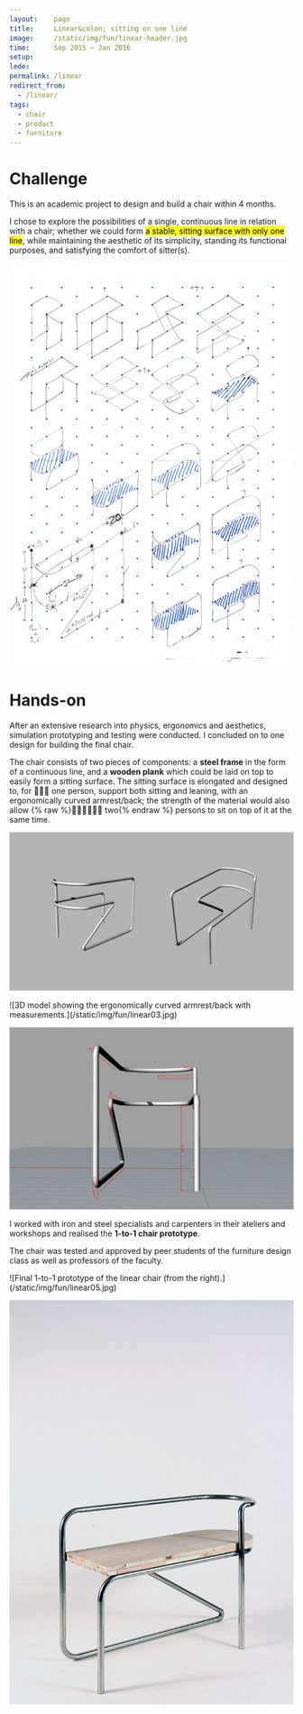 ```yaml
---
layout:    page
title:     Linear&colon; sitting on one line
image:     /static/img/fun/linear-header.jpg
time:      Sep 2015 ~ Jan 2016
setup:     
lede:      
permalink: /linear
redirect_from:
  - /linear/
tags:
  - chair
  - product
  - furniture
---
```


# Challenge
This is an academic project to design and build a chair within 4 months.

I chose to explore the possibilities of a single, continuous line in relation with a chair; whether we could form <mark>a stable, sitting surface with only one line</mark>, while maintaining the aesthetic of its simplicity, standing its functional purposes, and satisfying the comfort of sitter(s).

![Exploring the possibilities to form a sitting surface from one simple line on isometric paper.](/static/img/fun/linear01.jpg)

# Hands-on
After an extensive research into physics, ergonomics and aesthetics, simulation prototyping and testing were conducted. I concluded on to one design for building the final chair.

The chair consists of two pieces of components: a **steel frame** in the form of a continuous line, and a **wooden plank** which could be laid on top to easily form a sitting surface. The sitting surface is elongated and designed to, for 🙋🏽‍♀️ one person, support both sitting and leaning, with an ergonomically curved armrest/back; the strength of the material would also allow {% raw %}<span style="display: inline-block">🙋🏻‍♀️🙋🏼‍♂️ two</span>{% endraw %} persons to sit on top of it at the same time.

![3D model showing the ergonomically curved armrest/back with measurements.](/static/img/fun/linear02.png)

<div class="multi-img wide" markdown="1">
![3D model showing the ergonomically curved armrest/back with measurements.](/static/img/fun/linear03.jpg)

![3D model showing the chair from the front view.](/static/img/fun/linear04.jpg)
</div>

I worked with iron and steel specialists and carpenters in their ateliers and workshops and realised the **1-to-1 chair prototype**.

The chair was tested and approved by peer students of the furniture design class as well as professors of the faculty.

<div class="multi-img wide" markdown="1">
![Final 1-to-1 prototype of the linear chair (from the right).](/static/img/fun/linear05.jpg)


![Final 1-to-1 prototype of the linear chair (from the left).](/static/img/fun/linear06.jpg)
</div>